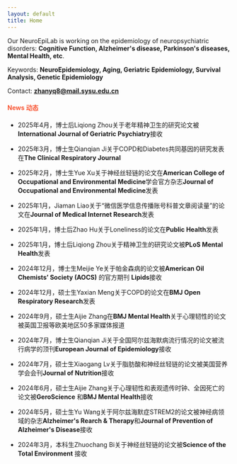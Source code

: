 ```yaml
---
layout: default
title: Home
---
```


Our NeuroEpiLab is working on the epidemiology of neuropsychiatric disorders: **Cognitive Function, Alzheimer's disease, Parkinson's diseases, Mental Health, etc**.

Keywords: **NeuroEpidemiology, Aging, Geriatric Epidemiology, Survival Analysis, Genetic Epidemiology**

Contact: **zhanyq8@mail.sysu.edu.cn**

####  <span style="color:#F85634">News 动态 </span>

* 2025年4月，博士后Liqiong Zhou关于老年精神卫生的研究论文被**International Journal of Geriatric Psychiatry**接收

* 2025年3月，博士生Qianqian Ji关于COPD和Diabetes共同基因的研究发表在**The Clinical Respiratory Journal**

* 2025年2月，博士生Yue Xu关于神经丝轻链的论文在**American College of Occupational and Environmental Medicine**学会官方杂志**Journal of Occupational and Environmental Medicine**发表

* 2025年1月，Jiaman Liao关于“微信医学信息传播账号科普文章阅读量”的论文在**Journal of Medical Internet Research**发表

* 2025年1月，博士后Zhao Hu关于Loneliness的论文在**Public Health**发表

* 2025年1月，博士后Liqiong Zhou关于精神卫生的研究论文被**PLoS Mental Health**发表

* 2024年12月，博士生Meijie Ye关于帕金森病的论文被**American Oil Chemists’ Society (AOCS)** 的官方期刊 **Lipids**接收

* 2024年12月，硕士生Yaxian Meng关于COPD的论文在**BMJ Open Respiratory Research**发表

* 2024年9月，硕士生Aijie Zhang在**BMJ Mental Health**关于心理韧性的论文被英国卫报等欧美地区50多家媒体报道

* 2024年7月，博士生Qianqian Ji关于全国阿尔兹海默病流行情况的论文被流行病学的顶刊**European Journal of Epidemiology**接收

* 2024年7月，硕士生Xiaogang Lv关于脂肪酸和神经丝轻链的论文被美国营养学会会刊**Journal of Nutrition**接收

* 2024年6月，硕士生Aijie Zhang关于心理韧性和表观遗传时钟、全因死亡的论文被**GeroScience** 和**BMJ Mental Health**接收

* 2024年5月，硕士生Yu Wang关于阿尔兹海默症STREM2的论文被神经病领域的杂志**Alzheimer's Rearch & Therapy**和**Journal of Prevention of Alzheimer's Disease**接收

* 2024年3月，本科生Zhuochang Bi关于神经丝轻链的论文被**Science of the Total Environment** 接收
